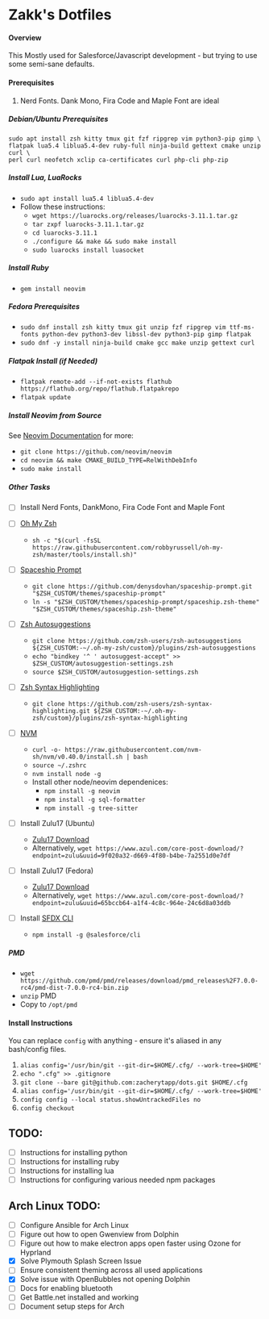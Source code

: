 # Zakk's Dotfiles

#### Overview

This Mostly used for Salesforce/Javascript development - but trying to use some semi-sane defaults.

#### Prerequisites

1. Nerd Fonts. Dank Mono, Fira Code and Maple Font are ideal

##### Debian/Ubuntu Prerequisites

```
sudo apt install zsh kitty tmux git fzf ripgrep vim python3-pip gimp \
flatpak lua5.4 liblua5.4-dev ruby-full ninja-build gettext cmake unzip curl \
perl curl neofetch xclip ca-certificates curl php-cli php-zip
```

##### Install Lua, LuaRocks

- `sudo apt install lua5.4 liblua5.4-dev`
- Follow these instructions:
  - `wget https://luarocks.org/releases/luarocks-3.11.1.tar.gz`
  - `tar zxpf luarocks-3.11.1.tar.gz`
  - `cd luarocks-3.11.1`
  - `./configure && make && sudo make install`
  - `sudo luarocks install luasocket`

##### Install Ruby

- `gem install neovim`

##### Fedora Prerequisites

- `sudo dnf install zsh kitty tmux git unzip fzf ripgrep vim ttf-ms-fonts python-dev python3-dev libssl-dev python3-pip gimp flatpak`
- `sudo dnf -y install ninja-build cmake gcc make unzip gettext curl`

##### Flatpak Install (if Needed)

- `flatpak remote-add --if-not-exists flathub https://flathub.org/repo/flathub.flatpakrepo`
- `flatpak update`

##### Install Neovim from Source

See [Neovim Documentation](https://github.com/neovim/neovim/blob/master/INSTALL.md#install-from-source) for more:

- `git clone https://github.com/neovim/neovim`
- `cd neovim && make CMAKE_BUILD_TYPE=RelWithDebInfo`
- `sudo make install`

##### Other Tasks

- [ ] Install Nerd Fonts, DankMono, Fira Code Font and Maple Font
- [ ] [Oh My Zsh](https://github.com/robbyrussell/oh-my-zsh)
  - `sh -c "$(curl -fsSL https://raw.githubusercontent.com/robbyrussell/oh-my-zsh/master/tools/install.sh)"`
- [ ] [Spaceship Prompt](https://github.com/denysdovhan/spaceship-prompt)
  - `git clone https://github.com/denysdovhan/spaceship-prompt.git "$ZSH_CUSTOM/themes/spaceship-prompt"`
  - `ln -s "$ZSH_CUSTOM/themes/spaceship-prompt/spaceship.zsh-theme" "$ZSH_CUSTOM/themes/spaceship.zsh-theme"`
- [ ] [Zsh Autosuggestions](https://github.com/zsh-users/zsh-autosuggestions)
  - `git clone https://github.com/zsh-users/zsh-autosuggestions ${ZSH_CUSTOM:-~/.oh-my-zsh/custom}/plugins/zsh-autosuggestions`
  * `echo "bindkey '^ ' autosuggest-accept" >> $ZSH_CUSTOM/autosuggestion-settings.zsh`
  * `source $ZSH_CUSTOM/autosuggestion-settings.zsh`
- [ ] [Zsh Syntax Highlighting](https://github.com/zsh-users/zsh-syntax-highlighting)
  - `git clone https://github.com/zsh-users/zsh-syntax-highlighting.git ${ZSH_CUSTOM:-~/.oh-my-zsh/custom}/plugins/zsh-syntax-highlighting`

- [ ] [NVM](https://github.com/nvm-sh/nvm)
  - `curl -o- https://raw.githubusercontent.com/nvm-sh/nvm/v0.40.0/install.sh | bash`
  - `source ~/.zshrc`
  - `nvm install node -g`
  - Install other node/neovim dependenices:
    - `npm install -g neovim`
    - `npm install -g sql-formatter`
    - `npm install -g tree-sitter`

- [ ] Install Zulu17 (Ubuntu)
  - [Zulu17 Download](https://www.azul.com/core-post-download/?endpoint=zulu&uuid=9f020a32-d669-4f80-b4be-7a2551d0e7df)
  - Alternatively, `wget https://www.azul.com/core-post-download/?endpoint=zulu&uuid=9f020a32-d669-4f80-b4be-7a2551d0e7df`
- [ ] Install Zulu17 (Fedora)
  - [Zulu17 Download](https://www.azul.com/core-post-download/?endpoint=zulu&uuid=65bccb64-a1f4-4c8c-964e-24c6d8a03ddb)
  - Alternatively, `wget https://www.azul.com/core-post-download/?endpoint=zulu&uuid=65bccb64-a1f4-4c8c-964e-24c6d8a03ddb`
- [ ] Install [SFDX CLI](https://github.com/salesforcecli/cli/)
  - `npm install -g @salesforce/cli`

##### PMD

- `wget https://github.com/pmd/pmd/releases/download/pmd_releases%2F7.0.0-rc4/pmd-dist-7.0.0-rc4-bin.zip`
- `unzip` PMD
- Copy to `/opt/pmd`

#### Install Instructions

You can replace `config` with anything - ensure it's aliased in any bash/config files.

1. `alias config='/usr/bin/git --git-dir=$HOME/.cfg/ --work-tree=$HOME'`
2. `echo ".cfg" >> .gitignore`
3. `git clone --bare git@github.com:zacherytapp/dots.git $HOME/.cfg`
4. `alias config='/usr/bin/git --git-dir=$HOME/.cfg/ --work-tree=$HOME'`
5. `config config --local status.showUntrackedFiles no`
6. `config checkout`

## TODO:

- [ ] Instructions for installing python
- [ ] Instructions for installing ruby
- [ ] Instructions for installing lua
- [ ] Instructions for configuring various needed npm packages

## Arch Linux TODO:

- [ ] Configure Ansible for Arch Linux
- [ ] Figure out how to open Gwenview from Dolphin
- [ ] Figure out how to make electron apps open faster using Ozone for Hyprland
- [x] Solve Plymouth Splash Screen Issue
- [ ] Ensure consistent theming across all used applications
- [x] Solve issue with OpenBubbles not opening Dolphin
- [ ] Docs for enabling bluetooth
- [ ] Get Battle.net installed and working
- [ ] Document setup steps for Arch
